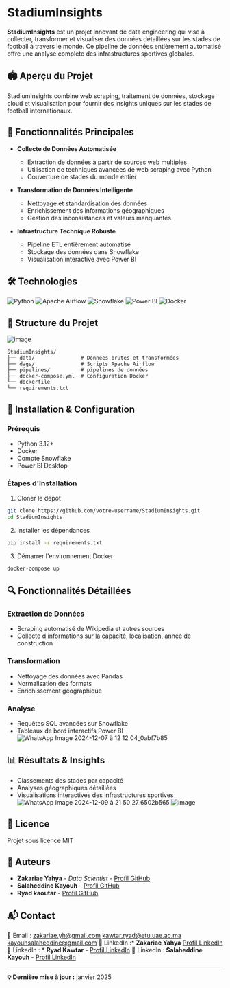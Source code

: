 # StadiumInsights

**StadiumInsights** est un projet innovant de data engineering qui vise à collecter, transformer et visualiser des données détaillées sur les stades de football à travers le monde. Ce pipeline de données entièrement automatisé offre une analyse complète des infrastructures sportives globales.

## 🏟️ Aperçu du Projet

StadiumInsights combine web scraping, traitement de données, stockage cloud et visualisation pour fournir des insights uniques sur les stades de football internationaux.

## 🚀 Fonctionnalités Principales

* **Collecte de Données Automatisée** 
  * Extraction de données à partir de sources web multiples
  * Utilisation de techniques avancées de web scraping avec Python
  * Couverture de stades du monde entier

* **Transformation de Données Intelligente**
  * Nettoyage et standardisation des données
  * Enrichissement des informations géographiques
  * Gestion des inconsistances et valeurs manquantes

* **Infrastructure Technique Robuste**
  * Pipeline ETL entièrement automatisé
  * Stockage des données dans Snowflake
  * Visualisation interactive avec Power BI

## 🛠 Technologies

![Python](https://img.shields.io/badge/Python-3.12+-blue)
![Apache Airflow](https://img.shields.io/badge/Apache%20Airflow-Orchestration-orange)
![Snowflake](https://img.shields.io/badge/Snowflake-Data%20Warehouse-blue)
![Power BI](https://img.shields.io/badge/Power%20BI-Visualization-yellow)
![Docker](https://img.shields.io/badge/Docker-Containerization-blue)

## 📂 Structure du Projet
![image](https://github.com/user-attachments/assets/f2697b3b-c99a-4801-803b-09e1dbdf0e4f)

```
StadiumInsights/
├── data/               # Données brutes et transformées
├── dags/               # Scripts Apache Airflow
├── pipelines/          # pipelines de données
├── docker-compose.yml  # Configuration Docker
└── dockerfile
└── requirements.txt          

```

## 🔧 Installation & Configuration

### Prérequis

* Python 3.12+
* Docker
* Compte Snowflake
* Power BI Desktop

### Étapes d'Installation

1. Cloner le dépôt
```bash
git clone https://github.com/votre-username/StadiumInsights.git
cd StadiumInsights
```

2. Installer les dépendances
```bash
pip install -r requirements.txt
```

3. Démarrer l'environnement Docker
```bash
docker-compose up
```

## 🔍 Fonctionnalités Détaillées

### Extraction de Données
* Scraping automatisé de Wikipedia et autres sources
* Collecte d'informations sur la capacité, localisation, année de construction

### Transformation
* Nettoyage des données avec Pandas
* Normalisation des formats
* Enrichissement géographique

### Analyse
* Requêtes SQL avancées sur Snowflake
* Tableaux de bord interactifs Power BI
![WhatsApp Image 2024-12-07 à 12 12 04_0abf7b85](https://github.com/user-attachments/assets/6af27a05-ade4-43ef-857e-09b6b846acca)

## 📊 Résultats & Insights

* Classements des stades par capacité
* Analyses géographiques détaillées
* Visualisations interactives des infrastructures sportives
![WhatsApp Image 2024-12-09 à 21 50 27_6502b565](https://github.com/user-attachments/assets/75ffafc6-abe0-44b4-9b33-994892db2e27)
![image](https://github.com/user-attachments/assets/d620b232-ff2a-4855-b165-42e651fcb114)

## 📄 Licence

Projet sous licence MIT

## 👥 Auteurs
* **Zakariae Yahya** - *Data Scientist* - [Profil GitHub](https://github.com/zakariaeyahya)
* **Salaheddine Kayouh** - [Profil GitHub](https://github.com/771salameche)
* **Ryad kaoutar** - [Profil GitHub](https://github.com/kawkawa324)

## 📬 Contact
📧 Email : zakariae.yh@gmail.com  kawtar.ryad@etu.uae.ac.ma  kayouhsalaheddine@gmail.com
🔗 LinkedIn :* **Zakariae Yahya** [Profil LinkedIn](https://www.linkedin.com/in/zakariae-yahya/)
🔗 LinkedIn : * **Ryad Kawtar** - [Profil LinkedIn](https://www.linkedin.com/in/ryad-kawtar-529884253/)
🔗 LinkedIn : **Salaheddine Kayouh** - [Profil LinkedIn](https://www.linkedin.com/in/salaheddine-kayouh/)

---
**💡 Dernière mise à jour :** janvier 2025
